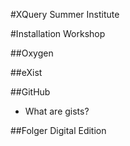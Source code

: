 #XQuery Summer Institute

#Installation Workshop

##Oxygen


##eXist


##GitHub

* What are gists?

##Folger Digital Edition

